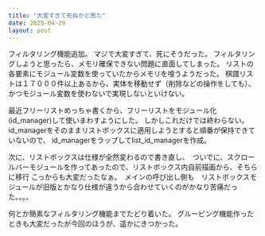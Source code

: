 ```yaml
---
title: "大変すぎて死ぬかと思た"
date: 2025-04-29
layout: post
---
```


フィルタリング機能追加。
マジで大変すぎて、死にそうだった。
フィルタリングしようと思ったら、メモリ確保できない問題に直面してしまった。
リストの各要素にモジュール変数を使っていたからメモリを喰うようだった。
棋譜リストは１７０００件以上あるから、実体を移動せず（削除などの操作をしても）、かつモジュール変数を使わないで実現しないといけない。

最近フリーリストめっちゃ書くから、フリーリストをモジュール化(id_manager)して使いまわすようにした。
しかしこれだけでは終わらない。id_managerをそのままリストボックスに適用しようとすると順番が保持できていないので、
id_managerをラップしてlist_id_managerを作成。

次に、リストボックスは仕様が全然変わるので書き直し、　ついでに、スクロールバーモジュールを作ってあったので、リストボックス内自前描画から、そちらに移行
こっからも大変だったなぁ。　メインの呼び出し側も　リストボックスモジュールが旧版とかなり仕様が違うから合わせていくのがかなり苦痛だった。。。。

何とか簡素なフィルタリング機能までたどり着いた。
グルーピング機能作ったときも大変だったが今回のほうが、遥かにきつかった。
